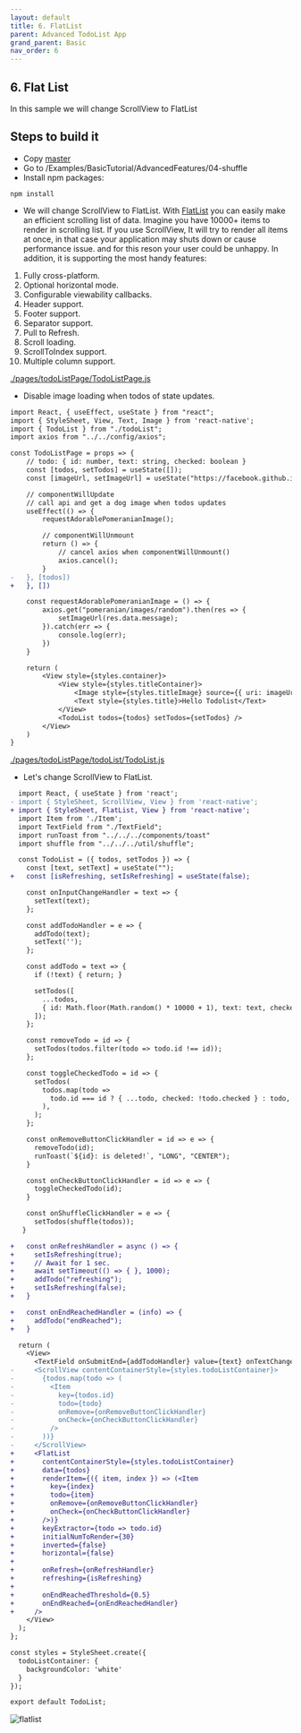 ```yaml
---
layout: default
title: 6. FlatList
parent: Advanced TodoList App
grand_parent: Basic
nav_order: 6
---
```

## 6. Flat List
In this sample we will change ScrollView to FlatList

## Steps to build it
* Copy [master](https://github.com/JeffGuKang/react-native-tutorial)
* Go to /Examples/BasicTutorial/AdvancedFeatures/04-shuffle
* Install npm packages:
```
npm install 
```

* We will change ScrollView to FlatList.
With [FlatList](https://facebook.github.io/react-native/docs/flatlist) you can easily make an efficient scrolling list of data. Imagine you have 10000+ items to render in scrolling list. If you use ScrollView, It will try to render all items at once, in that case your application may shuts down or cause performance issue. and for this reson your user could be unhappy.
In addition, it is supporting the most handy features:
1. Fully cross-platform.
2. Optional horizontal mode.
3. Configurable viewability callbacks.
4. Header support.
5. Footer support.
6. Separator support.
7. Pull to Refresh.
8. Scroll loading.
9. ScrollToIndex support.
10. Multiple column support.

[./pages/todoListPage/TodoListPage.js](https://github.com/JeffGuKang/react-native-tutorial/blob/c9b24deacfccb812259fc26ec1eda23a97e1dec1/Examples/BasicTutorial/AdvancedFeatures/06-flatlist/pages/todoListPage/TodoListPage.js)
* Disable image loading when todos of state updates.
```diff
import React, { useEffect, useState } from "react";
import { StyleSheet, View, Text, Image } from 'react-native';
import { TodoList } from "./todoList";
import axios from "../../config/axios";

const TodoListPage = props => {
    // todo: { id: number, text: string, checked: boolean }
    const [todos, setTodos] = useState([]);
    const [imageUrl, setImageUrl] = useState("https://facebook.github.io/react-native/img/tiny_logo.png");

    // componentWillUpdate
    // call api and get a dog image when todos updates
    useEffect(() => {
        requestAdorablePomeranianImage();

        // componentWillUnmount
        return () => {
            // cancel axios when componentWillUnmount()
            axios.cancel();
        }
-   }, [todos])
+   }, [])

    const requestAdorablePomeranianImage = () => {
        axios.get("pomeranian/images/random").then(res => {
            setImageUrl(res.data.message);
        }).catch(err => {
            console.log(err);
        })
    }

    return (
        <View style={styles.container}>
            <View style={styles.titleContainer}>
                <Image style={styles.titleImage} source={{ uri: imageUrl }} />
                <Text style={styles.title}>Hello Todolist</Text>
            </View>
            <TodoList todos={todos} setTodos={setTodos} />
        </View>
    )
}
```

[./pages/todoListPage/todoList/TodoList.js](https://github.com/JeffGuKang/react-native-tutorial/blob/master/Examples/BasicTutorial/AdvancedFeatures/06-flatlist/pages/todoListPage/todoList/TodoList.js)
* Let's change ScrollView to FlatList.
```diff
  import React, { useState } from 'react';
- import { StyleSheet, ScrollView, View } from 'react-native';
+ import { StyleSheet, FlatList, View } from 'react-native';
  import Item from './Item';
  import TextField from "./TextField";
  import runToast from "../../../components/toast"
  import shuffle from "../../../util/shuffle";

  const TodoList = ({ todos, setTodos }) => {
    const [text, setText] = useState("");
+   const [isRefreshing, setIsRefreshing] = useState(false);

    const onInputChangeHandler = text => {
      setText(text);
    };

    const addTodoHandler = e => {
      addTodo(text);
      setText('');
    };

    const addTodo = text => {
      if (!text) { return; }

      setTodos([
        ...todos,
        { id: Math.floor(Math.random() * 10000 + 1), text: text, checked: false },
      ]);
    };

    const removeTodo = id => {
      setTodos(todos.filter(todo => todo.id !== id));
    };

    const toggleCheckedTodo = id => {
      setTodos(
        todos.map(todo =>
          todo.id === id ? { ...todo, checked: !todo.checked } : todo,
        ),
      );
    };

    const onRemoveButtonClickHandler = id => e => {
      removeTodo(id);
      runToast(`${id}: is deleted!`, "LONG", "CENTER");
    }

    const onCheckButtonClickHandler = id => e => {
      toggleCheckedTodo(id);
    }

    const onShuffleClickHandler = e => {
      setTodos(shuffle(todos));
   }

+   const onRefreshHandler = async () => {
+     setIsRefreshing(true);
+     // Await for 1 sec.
+     await setTimeout(() => { }, 1000);
+     addTodo("refreshing");
+     setIsRefreshing(false);
+   }

+   const onEndReachedHandler = (info) => {
+     addTodo("endReached");
+   }

  return (
    <View>
      <TextField onSubmitEnd={addTodoHandler} value={text} onTextChange={onInputChangeHandler} onShuffleClick={onShuffleClickHandler} />
-     <ScrollView contentContainerStyle={styles.todoListContainer}>
-       {todos.map(todo => (
-         <Item
-           key={todos.id}
-           todo={todo}
-           onRemove={onRemoveButtonClickHandler}
-           onCheck={onCheckButtonClickHandler}
-         />
-       ))}
-     </ScrollView>
+     <FlatList
+       contentContainerStyle={styles.todoListContainer}
+       data={todos}
+       renderItem={({ item, index }) => (<Item
+         key={index}
+         todo={item}
+         onRemove={onRemoveButtonClickHandler}
+         onCheck={onCheckButtonClickHandler}
+       />)}
+       keyExtractor={todo => todo.id}
+       initialNumToRender={30}
+       inverted={false}
+       horizontal={false}
+
+       onRefresh={onRefreshHandler}
+       refreshing={isRefreshing}
+
+       onEndReachedThreshold={0.5}
+       onEndReached={onEndReachedHandler}
+     />
    </View>
  );
};

const styles = StyleSheet.create({
  todoListContainer: {
    backgroundColor: 'white'
  }
});

export default TodoList;
```

![](../images/flatlist.gif "flatlist")

